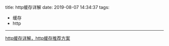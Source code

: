 title: http缓存详解
date: 2019-08-07 14:34:37
tags:
- 缓存
- http
---
[http缓存详解，http缓存推荐方案](https://www.cnblogs.com/echolun/p/9419517.html)

